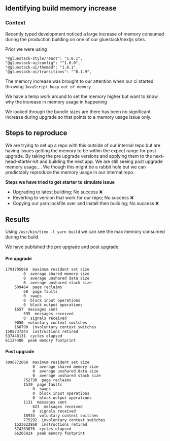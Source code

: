 ## Identifying build memory increase

### Context
Recently typed development noticed a large increase of memory consumed during the production building on one of 
our gluestack/nextjs sites.

Prior we were using 
```
"@gluestack-style/react": "1.0.1",
"@gluestack-ui/config": "^1.0.0",
"@gluestack-ui/themed": "1.0.1",
"@gluestack-ui/transitions": "^0.1.9",
```

The memory increase was brought to our attention when our ci started throwing `JavaScript heap out of memory`

We have a temp work around to set the memory higher but want to know why the increase in memory usage in happening

We looked through the bundle sizes are there has been no significant increase during upgrade so that points to a memory usage issue only.
 
## Steps to reproduce
We are trying to set up a repo with this outside of our internal repo but are having issues getting the memory to be within the expect range for post upgrade. By taking the pre upgrade versions and applying them to the next-head-starter-kit and building the next app. We are still seeing post upgrade memory usage....
We though this might be a rabbit hole but we can predictably reproduce the memory usage in our internal repo.

**Steps we have tried to get starter to simulate issue** 
- Upgrading to latest building; No success ❌
- Reverting to version that work for our repo; No success ❌
- Copying our yarn.lockfile over and install then building; No success ❌

## Results
Using `/usr/bin/time -l yarn build` we can see the max memory consumed during the build.

We have published the pre upgrade and post upgrade.

#### Pre upgrade
```
1791705088  maximum resident set size
        0  average shared memory size
        0  average unshared data size
        0  average unshared stack size
    509464  page reclaims
        60  page faults
        0  swaps
        0  block input operations
        0  block output operations
    1657  messages sent
        595  messages received
        0  signals received
    9050  voluntary context switches
    168790  involuntary context switches
1508737244  instructions retired
537448131  cycles elapsed
61124480  peak memory footprint
```
#### Post upgrade
```
3096772608  maximum resident set size
            0  average shared memory size
            0  average unshared data size
            0  average unshared stack size
        752730  page reclaims
        1539  page faults
            0  swaps
            0  block input operations
            0  block output operations
        1131  messages sent
            623  messages received
            0  signals received
        18935  voluntary context switches
        775292  involuntary context switches
    1523622860  instructions retired
    574269076  cycles elapsed
    66285824  peak memory footprint
```